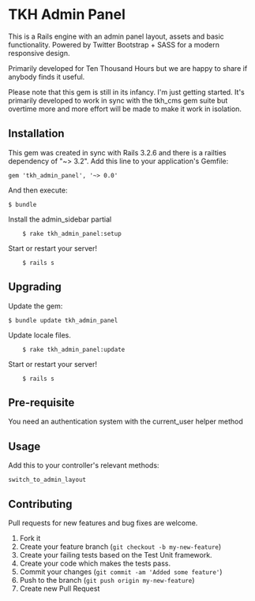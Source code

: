 # TKH Admin Panel

This is a Rails engine with an admin panel layout, assets and basic functionality. Powered by Twitter Bootstrap + SASS for a modern responsive design.

Primarily developed for Ten Thousand Hours but we are happy to share if anybody finds it useful.

Please note that this gem is still in its infancy. I'm just getting started. It's primarily developed to work in sync with the tkh_cms gem suite but overtime more and more effort will be made to make it work in isolation.

## Installation

This gem was created in sync with Rails 3.2.6 and there is a railties dependency of "~> 3.2". Add this line to your application's Gemfile:

    gem 'tkh_admin_panel', '~> 0.0'

And then execute:

    $ bundle

Install the admin_sidebar partial

		$ rake tkh_admin_panel:setup

Start or restart your server!

		$ rails s


## Upgrading

Update the gem:

    $ bundle update tkh_admin_panel

Update locale files.

		$ rake tkh_admin_panel:update

Start or restart your server!

		$ rails s


## Pre-requisite

You need an authentication system with the current_user helper method


## Usage

Add this to your controller's relevant methods:

    switch_to_admin_layout


## Contributing

Pull requests for new features and bug fixes are welcome.

1. Fork it
2. Create your feature branch (`git checkout -b my-new-feature`)
3. Create your failing tests based on the Test Unit framework.
4. Create your code which makes the tests pass.
5. Commit your changes (`git commit -am 'Added some feature'`)
6. Push to the branch (`git push origin my-new-feature`)
7. Create new Pull Request
